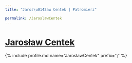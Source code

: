 ```yaml
---
title: "Jaros\u0142aw Centek | Patromierz"

permalink: /JaroslawCentek
---
```


# [Jarosław Centek](https://patronite.pl/JaroslawCentek)

{% include profile.md name="JaroslawCentek" prefix="j" %}
